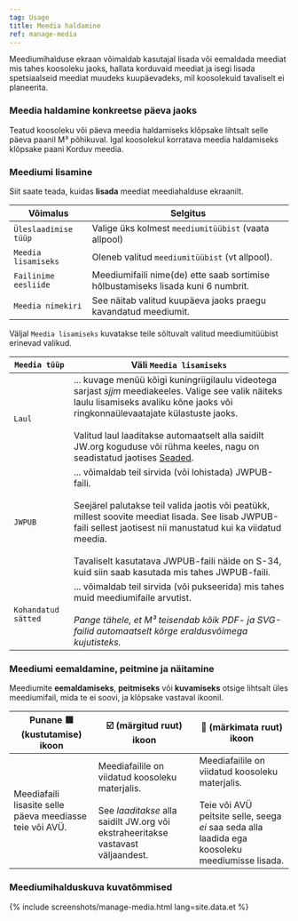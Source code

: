```yaml
---
tag: Usage
title: Meedia haldamine
ref: manage-media
---
```


Meediumihalduse ekraan võimaldab kasutajal lisada või eemaldada meediat mis tahes koosoleku jaoks, hallata korduvaid meediat ja isegi lisada spetsiaalseid meediat muudeks kuupäevadeks, mil koosolekuid tavaliselt ei planeerita.

### Meedia haldamine konkreetse päeva jaoks

Teatud koosoleku või päeva meedia haldamiseks klõpsake lihtsalt selle päeva paanil M³ põhikuval. Igal koosolekul korratava meedia haldamiseks klõpsake paani Korduv meedia.

### Meediumi lisamine

Siit saate teada, kuidas **lisada** meediat meediahalduse ekraanilt.

| Võimalus           | Selgitus                                         |
| ---------------- | --------------------------------------------------- |
| `Üleslaadimise tüüp` | Valige üks kolmest `meediumitüübist` (vaata allpool) |
| `Meedia lisamiseks`   | Oleneb valitud `meediumitüübist` (vt allpool).       |
| `Failinime eesliide` | Meediumifaili nime(de) ette saab sortimise hõlbustamiseks lisada kuni 6 numbrit. |
| `Meedia nimekiri` | See näitab valitud kuupäeva jaoks praegu kavandatud meediumit. |

Väljal `Meedia lisamiseks` kuvatakse teile sõltuvalt valitud meediumitüübist erinevad valikud.

| `Meedia tüüp` | Väli `Meedia lisamiseks` |
| ------------ | ------------------------ |
| `Laul` | ... kuvage menüü kõigi kuningriigilaulu videotega sarjast *sjjm* meediakeeles. Valige see valik näiteks laulu lisamiseks avaliku kõne jaoks või ringkonnaülevaatajate külastuste jaoks. <br><br> Valitud laul laaditakse automaatselt alla saidilt JW.org koguduse või rühma keeles, nagu on seadistatud jaotises [Seaded]({{page.lang}}/#configuration). |
| `JWPUB` | ... võimaldab teil sirvida (või lohistada) JWPUB-faili. <br><br> Seejärel palutakse teil valida jaotis või peatükk, millest soovite meediat lisada. See lisab JWPUB-faili sellest jaotisest nii manustatud kui ka viidatud meedia. <br><br> Tavaliselt kasutatava JWPUB-faili näide on S-34, kuid siin saab kasutada mis tahes JWPUB-faili. |
| `Kohandatud sätted` | ... võimaldab teil sirvida (või pukseerida) mis tahes muid meediumifaile arvutist. <br><br> *Pange tähele, et M³ teisendab kõik PDF- ja SVG-failid automaatselt kõrge eraldusvõimega kujutisteks.* |

### Meediumi eemaldamine, peitmine ja näitamine

Meediumite **eemaldamiseks**, **peitmiseks** või **kuvamiseks** otsige lihtsalt üles meediumifail, mida te ei soovi, ja klõpsake vastaval ikoonil.

| Punane 🟥 (kustutamise) ikoon | ☑️ (märgitud ruut) ikoon | 🔲 (märkimata ruut) ikoon |
| ---------------------- | --------------------------- | ------------------------------ |
| Meediafaili lisasite selle päeva meediasse teie või AVÜ. | Meediafailile on viidatud koosoleku materjalis. <br><br> See *laaditakse* alla saidilt JW.org või ekstraheeritakse vastavast väljaandest. | Meediafailile on viidatud koosoleku materjalis. <br><br> Teie või AVÜ peitsite selle, seega *ei* saa seda alla laadida ega koosoleku meediumisse lisada. |

### Meediumihalduskuva kuvatõmmised

{% include screenshots/manage-media.html lang=site.data.et %}
